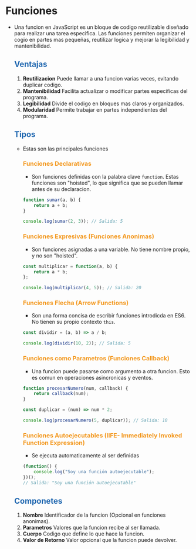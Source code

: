 # Funciones

* Una funcion en JavaScript es un bloque de codigo reutilizable diseñado para realizar una tarea especifica. Las funciones permiten organizar el cogio en partes mas pequeñas, reutilizar logica y mejorar la legibilidad y mantenibilidad.

    ## <span style="color:#2168b0">Ventajas</span>
    
    1. **Reutilizacion** Puede llamar a una funcion varias veces, evitando duplicar codigo.
    2. **Mantenibilidad** Facilita actualizar o modificar partes especificas del programa.
    3. **Legibilidad** Divide el codigo en bloques mas claros y organizados.
    4. **Modularidad** Permite trabajar en partes independientes del programa.
    

    ## <span style="color:#2168b0">Tipos</span>
    
    * Estas son las principales funciones
    
        ### <span style="color:#f39921">Funciones Declarativas</span>
        
        * Son funciones definidas con la palabra clave `function`. Estas funciones son "hoisted", lo que significa que se pueden llamar antes de su declaracion.
        
        ```javascript
        function sumar(a, b) {
            return a + b;
        }

        console.log(sumar(2, 3)); // Salida: 5
        ```

        ### <span style="color:#f39921">Funciones Expresivas (Funciones Anonimas)</span>
        
        * Son funciones asignadas a una variable. No tiene nombre propio, y no son "hoisted".
        
        ```javascript
        const multiplicar = function(a, b) {
            return a * b;
        };

        console.log(multiplicar(4, 5)); // Salida: 20
        ```
        ### <span style="color:#f39921">Funciones Flecha (Arrow Functions)</span>
        
        * Son una forma concisa de escribir funciones introdicda en ES6. No tienen su propio contexto `this`.
        
        ```javascript
        const dividir = (a, b) => a / b;

        console.log(dividir(10, 2)); // Salida: 5
        ```
        ### <span style="color:#f39921">Funciones como Parametros (Funciones Callback)</span>
        
        * Una funcion puede pasarse como argumento a otra funcion. Esto es comun en operaciones asincronicas y eventos.
        
        ```javascript
        function procesarNumero(num, callback) {
            return callback(num);
        }

        const duplicar = (num) => num * 2;

        console.log(procesarNumero(5, duplicar)); // Salida: 10
        ```
        ### <span style="color:#f39921">Funciones Autoejecutables (IIFE- Immediately Invoked Function Expression)</span>
        
        * Se ejecuta automaticamente al ser definidas
        
        ```javascript
        (function() {
            console.log("Soy una función autoejecutable");
        })();
        // Salida: "Soy una función autoejecutable"
        ```
    
    ## <span style="color:#2168b0">Componetes</span>
      
    1. **Nombre** Identificador de la funcion (Opcional en funciones anonimas).
    2. **Parametros** Valores que la funcion recibe al ser llamada.
    3. **Cuerpo** Codigo que define lo que hace la funcion.
    4. **Valor de Retorno** Valor opcional que la funcion puede devolver.
    
  
    
